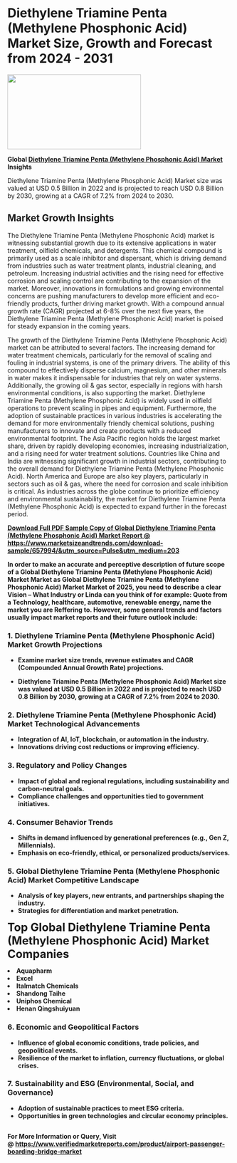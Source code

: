 <H1>Diethylene Triamine Penta (Methylene Phosphonic Acid) Market Size, Growth and Forecast from 2024 - 2031</H1><img class="aligncenter size-medium wp-image-584254" src="https://thirdeyenews.in/wp-content/uploads/2024/09/Global-Market-Research-300x168.jpeg" alt="" width="300" height="168" /><p><strong>Global&nbsp;<a href="https://www.marketsizeandtrends.com/download-sample/657994/&amp;utm_source=Pulse&amp;utm_medium=203">Diethylene Triamine Penta (Methylene Phosphonic Acid) Market</a> Insights</strong></p><p>Diethylene Triamine Penta (Methylene Phosphonic Acid) Market size was valued at USD 0.5 Billion in 2022 and is projected to reach USD 0.8 Billion by 2030, growing at a CAGR of 7.2% from 2024 to 2030.</p><p><h2>Market Growth Insights</h2> <p>The Diethylene Triamine Penta (Methylene Phosphonic Acid) market is witnessing substantial growth due to its extensive applications in water treatment, oilfield chemicals, and detergents. This chemical compound is primarily used as a scale inhibitor and dispersant, which is driving demand from industries such as water treatment plants, industrial cleaning, and petroleum. Increasing industrial activities and the rising need for effective corrosion and scaling control are contributing to the expansion of the market. Moreover, innovations in formulations and growing environmental concerns are pushing manufacturers to develop more efficient and eco-friendly products, further driving market growth. With a compound annual growth rate (CAGR) projected at 6-8% over the next five years, the Diethylene Triamine Penta (Methylene Phosphonic Acid) market is poised for steady expansion in the coming years. <strong><a href="#"></a></strong></p> <p>The growth of the Diethylene Triamine Penta (Methylene Phosphonic Acid) market can be attributed to several factors. The increasing demand for water treatment chemicals, particularly for the removal of scaling and fouling in industrial systems, is one of the primary drivers. The ability of this compound to effectively disperse calcium, magnesium, and other minerals in water makes it indispensable for industries that rely on water systems. Additionally, the growing oil & gas sector, especially in regions with harsh environmental conditions, is also supporting the market. Diethylene Triamine Penta (Methylene Phosphonic Acid) is widely used in oilfield operations to prevent scaling in pipes and equipment. Furthermore, the adoption of sustainable practices in various industries is accelerating the demand for more environmentally friendly chemical solutions, pushing manufacturers to innovate and create products with a reduced environmental footprint. The Asia Pacific region holds the largest market share, driven by rapidly developing economies, increasing industrialization, and a rising need for water treatment solutions. Countries like China and India are witnessing significant growth in industrial sectors, contributing to the overall demand for Diethylene Triamine Penta (Methylene Phosphonic Acid). North America and Europe are also key players, particularly in sectors such as oil & gas, where the need for corrosion and scale inhibition is critical. As industries across the globe continue to prioritize efficiency and environmental sustainability, the market for Diethylene Triamine Penta (Methylene Phosphonic Acid) is expected to expand further in the forecast period. <strong><a href="#"></p><p><span class=""><strong>Download Full PDF Sample Copy of Global Diethylene Triamine Penta (Methylene Phosphonic Acid) Market Report</strong> @ <a href="https://www.marketsizeandtrends.com/download-sample/657994/&amp;utm_source=Pulse&amp;utm_medium=203" target="_blank">https://www.marketsizeandtrends.com/download-sample/657994/&amp;utm_source=Pulse&amp;utm_medium=203</a></span></p><p>In order to make an accurate and perceptive description of future scope of a Global&nbsp;Diethylene Triamine Penta (Methylene Phosphonic Acid) Market Market as Global&nbsp;Diethylene Triamine Penta (Methylene Phosphonic Acid) Market Market of 2025, you need to describe a clear Vision &ndash; What Industry or Linda can you think of for example: Quote from a Technology, healthcare, automotive, renewable energy, name the market you are Reffering to. However, some general trends and factors usually impact market reports and their future outlook include:</p><h3>1.&nbsp;<strong>Diethylene Triamine Penta (Methylene Phosphonic Acid) Market Growth Projections</strong></h3><ul><li>Examine market size trends, revenue estimates and CAGR (Compounded Annual Growth Rate) projections.</li><li><p>Diethylene Triamine Penta (Methylene Phosphonic Acid) Market size was valued at USD 0.5 Billion in 2022 and is projected to reach USD 0.8 Billion by 2030, growing at a CAGR of 7.2% from 2024 to 2030.</p></li></ul><h3>2.&nbsp;<strong>Diethylene Triamine Penta (Methylene Phosphonic Acid) Market Technological Advancements</strong></h3><ul><li>Integration of AI, IoT, blockchain, or automation in the industry.</li><li>Innovations driving cost reductions or improving efficiency.</li></ul><h3>3.&nbsp;<strong>Regulatory and Policy Changes</strong></h3><ul><li>Impact of global and regional regulations, including sustainability and carbon-neutral goals.</li><li>Compliance challenges and opportunities tied to government initiatives.</li></ul><h3>4.&nbsp;<strong>Consumer Behavior Trends</strong></h3><ul><li>Shifts in demand influenced by generational preferences (e.g., Gen Z, Millennials).</li><li>Emphasis on eco-friendly, ethical, or personalized products/services.</li></ul><h3>5.&nbsp;<strong>Global Diethylene Triamine Penta (Methylene Phosphonic Acid) Market Competitive Landscape</strong></h3><ul><li>Analysis of key players, new entrants, and partnerships shaping the industry.</li><li>Strategies for differentiation and market penetration.</li></ul><p data-pm-slice="1 1 []"><span style="color: inherit; font-family: inherit; font-size: 25px;">Top Global Diethylene Triamine Penta (Methylene Phosphonic Acid) Market Companies</span></p><div class="" data-test-id=""><p><li>Aquapharm</li><li> Excel</li><li> Italmatch Chemicals</li><li> Shandong Taihe</li><li> Uniphos Chemical</li><li> Henan Qingshuiyuan</li></p></div><h3>6.&nbsp;<strong>Economic and Geopolitical Factors</strong></h3><ul><li>Influence of global economic conditions, trade policies, and geopolitical events.</li><li>Resilience of the market to inflation, currency fluctuations, or global crises.</li></ul><h3>7.&nbsp;<strong>Sustainability and ESG (Environmental, Social, and Governance)</strong></h3><ul><li>Adoption of sustainable practices to meet ESG criteria.</li><li>Opportunities in green technologies and circular economy principles.</li></ul><h2><strong style="font-size: 14px;">For More Information or Query, Visit @&nbsp;</strong><a style="background-color: #ffffff; font-size: 14px;" href="https://www.marketsizeandtrends.com/report/diethylene-triamine-penta-methylene-phosphonic-acid-market/" target="_blank">https://www.verifiedmarketreports.com/product/airport-passenger-boarding-bridge-market</a></h2>
